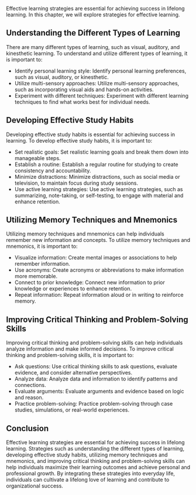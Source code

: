 
Effective learning strategies are essential for achieving success in lifelong learning. In this chapter, we will explore strategies for effective learning.

Understanding the Different Types of Learning
---------------------------------------------

There are many different types of learning, such as visual, auditory, and kinesthetic learning. To understand and utilize different types of learning, it is important to:

* Identify personal learning style: Identify personal learning preferences, such as visual, auditory, or kinesthetic.
* Utilize multi-sensory approaches: Utilize multi-sensory approaches, such as incorporating visual aids and hands-on activities.
* Experiment with different techniques: Experiment with different learning techniques to find what works best for individual needs.

Developing Effective Study Habits
---------------------------------

Developing effective study habits is essential for achieving success in learning. To develop effective study habits, it is important to:

* Set realistic goals: Set realistic learning goals and break them down into manageable steps.
* Establish a routine: Establish a regular routine for studying to create consistency and accountability.
* Minimize distractions: Minimize distractions, such as social media or television, to maintain focus during study sessions.
* Use active learning strategies: Use active learning strategies, such as summarizing, note-taking, or self-testing, to engage with material and enhance retention.

Utilizing Memory Techniques and Mnemonics
-----------------------------------------

Utilizing memory techniques and mnemonics can help individuals remember new information and concepts. To utilize memory techniques and mnemonics, it is important to:

* Visualize information: Create mental images or associations to help remember information.
* Use acronyms: Create acronyms or abbreviations to make information more memorable.
* Connect to prior knowledge: Connect new information to prior knowledge or experiences to enhance retention.
* Repeat information: Repeat information aloud or in writing to reinforce memory.

Improving Critical Thinking and Problem-Solving Skills
------------------------------------------------------

Improving critical thinking and problem-solving skills can help individuals analyze information and make informed decisions. To improve critical thinking and problem-solving skills, it is important to:

* Ask questions: Use critical thinking skills to ask questions, evaluate evidence, and consider alternative perspectives.
* Analyze data: Analyze data and information to identify patterns and connections.
* Evaluate arguments: Evaluate arguments and evidence based on logic and reason.
* Practice problem-solving: Practice problem-solving through case studies, simulations, or real-world experiences.

Conclusion
----------

Effective learning strategies are essential for achieving success in lifelong learning. Strategies such as understanding the different types of learning, developing effective study habits, utilizing memory techniques and mnemonics, and improving critical thinking and problem-solving skills can help individuals maximize their learning outcomes and achieve personal and professional growth. By integrating these strategies into everyday life, individuals can cultivate a lifelong love of learning and contribute to organizational success.
